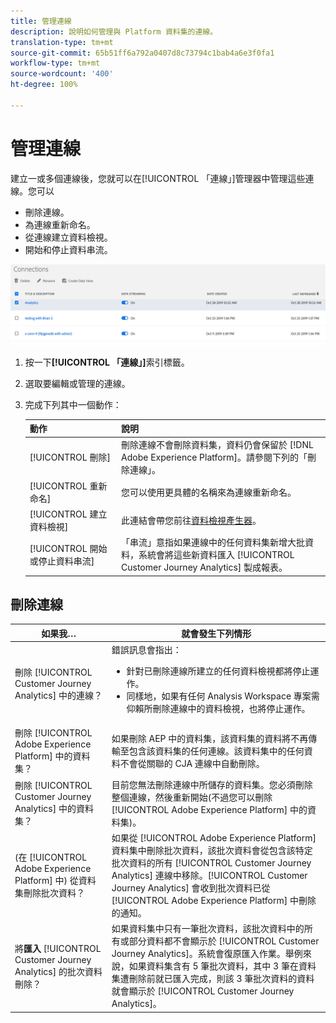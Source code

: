 ```yaml
---
title: 管理連線
description: 說明如何管理與 Platform 資料集的連線。
translation-type: tm+mt
source-git-commit: 65b51ff6a792a0407d8c73794c1bab4a6e3f0fa1
workflow-type: tm+mt
source-wordcount: '400'
ht-degree: 100%

---
```



# 管理連線

建立一或多個連線後，您就可以在[!UICONTROL 「連線」]管理器中管理這些連線。您可以

* 刪除連線。
* 為連線重新命名。
* 從連線建立資料檢視。
* 開始和停止資料串流。

![連線管理器](assets/connections-manager.png)

1. 按一下&#x200B;**[!UICONTROL 「連線」]**&#x200B;索引標籤。

2. 選取要編輯或管理的連線。

3. 完成下列其中一個動作：

   | 動作 | 說明 |
   |---|---|
   | [!UICONTROL 刪除] | 刪除連線不會刪除資料集，資料仍會保留於 [!DNL Adobe Experience Platform]。請參閱下列的「刪除連線」。 |
   | [!UICONTROL 重新命名] | 您可以使用更具體的名稱來為連線重新命名。 |
   | [!UICONTROL 建立資料檢視] | 此連結會帶您前往[資料檢視產生器](/help/data-views/create-dataview.md)。 |
   | [!UICONTROL 開始或停止資料串流] | 「串流」意指如果連線中的任何資料集新增大批資料，系統會將這些新資料匯入 [!UICONTROL Customer Journey Analytics] 製成報表。 |

## 刪除連線

| 如果我… | 就會發生下列情形 |
| --- | --- |
| 刪除 [!UICONTROL Customer Journey Analytics] 中的連線？ | 錯誤訊息會指出：<ul><li>針對已刪除連線所建立的任何資料檢視都將停止運作。</li><li> 同樣地，如果有任何 Analysis Workspace 專案需仰賴所刪除連線中的資料檢視，也將停止運作。</li></ul> |
| 刪除 [!UICONTROL Adobe Experience Platform] 中的資料集？ | 如果刪除 AEP 中的資料集，該資料集的資料將不再傳輸至包含該資料集的任何連線。該資料集中的任何資料不會從關聯的 CJA 連線中自動刪除。 |
| 刪除 [!UICONTROL Customer Journey Analytics] 中的資料集？ | 目前您無法刪除連線中所儲存的資料集。您必須刪除整個連線，然後重新開始(不過您可以刪除 [!UICONTROL Adobe Experience Platform] 中的資料集)。 |
| (在 [!UICONTROL Adobe Experience Platform] 中) 從資料集刪除批次資料？ | 如果從 [!UICONTROL Adobe Experience Platform] 資料集中刪除批次資料，該批次資料會從包含該特定批次資料的所有 [!UICONTROL Customer Journey Analytics] 連線中移除。[!UICONTROL Customer Journey Analytics] 會收到批次資料已從 [!UICONTROL Adobe Experience Platform] 中刪除的通知。 |
| 將&#x200B;**匯入** [!UICONTROL Customer Journey Analytics] 的批次資料刪除？ | 如果資料集中只有一筆批次資料，該批次資料中的所有或部分資料都不會顯示於 [!UICONTROL Customer Journey Analytics]。系統會復原匯入作業。舉例來說，如果資料集含有 5 筆批次資料，其中 3 筆在資料集遭刪除前就已匯入完成，則該 3 筆批次資料的資料就會顯示於 [!UICONTROL Customer Journey Analytics]。 |
